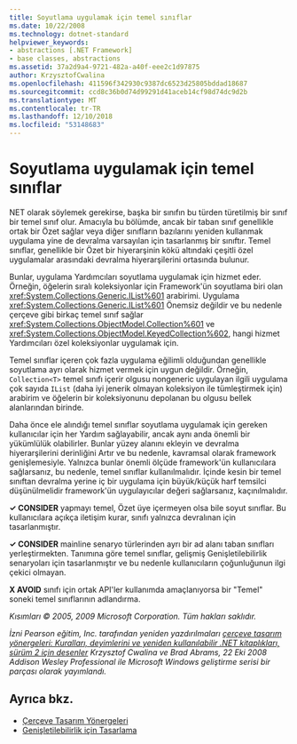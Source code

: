 ```yaml
---
title: Soyutlama uygulamak için temel sınıflar
ms.date: 10/22/2008
ms.technology: dotnet-standard
helpviewer_keywords:
- abstractions [.NET Framework]
- base classes, abstractions
ms.assetid: 37a2d9a4-9721-482a-a40f-eee2c1d97875
author: KrzysztofCwalina
ms.openlocfilehash: 411596f342930c9387dc6523d25805bddad18687
ms.sourcegitcommit: ccd8c36b0d74d99291d41aceb14cf98d74dc9d2b
ms.translationtype: MT
ms.contentlocale: tr-TR
ms.lasthandoff: 12/10/2018
ms.locfileid: "53148683"
---
```

# <a name="base-classes-for-implementing-abstractions"></a>Soyutlama uygulamak için temel sınıflar
NET olarak söylemek gerekirse, başka bir sınıfın bu türden türetilmiş bir sınıf bir temel sınıf olur. Amacıyla bu bölümde, ancak bir taban sınıf genellikle ortak bir Özet sağlar veya diğer sınıfların bazılarını yeniden kullanmak uygulama yine de devralma varsayılan için tasarlanmış bir sınıftır. Temel sınıflar, genellikle bir Özet bir hiyerarşinin kökü altındaki çeşitli özel uygulamalar arasındaki devralma hiyerarşilerini ortasında bulunur.  
  
 Bunlar, uygulama Yardımcıları soyutlama uygulamak için hizmet eder. Örneğin, öğelerin sıralı koleksiyonlar için Framework'ün soyutlama biri olan <xref:System.Collections.Generic.IList%601> arabirimi. Uygulama <xref:System.Collections.Generic.IList%601> Önemsiz değildir ve bu nedenle çerçeve gibi birkaç temel sınıf sağlar <xref:System.Collections.ObjectModel.Collection%601> ve <xref:System.Collections.ObjectModel.KeyedCollection%602>, hangi hizmet Yardımcıları özel koleksiyonlar uygulamak için.  
  
 Temel sınıflar içeren çok fazla uygulama eğilimli olduğundan genellikle soyutlama ayrı olarak hizmet vermek için uygun değildir. Örneğin, `Collection<T>` temel sınıfı içerir olgusu nongeneric uygulayan ilgili uygulama çok sayıda `IList` (daha iyi jenerik olmayan koleksiyon ile tümleştirmek için) arabirim ve öğelerin bir koleksiyonunu depolanan bu olgusu bellek alanlarından birinde.  
  
 Daha önce ele alındığı temel sınıflar soyutlama uygulamak için gereken kullanıcılar için her Yardım sağlayabilir, ancak aynı anda önemli bir yükümlülük olabilirler. Bunlar yüzey alanını ekleyin ve devralma hiyerarşilerini derinliğini Artır ve bu nedenle, kavramsal olarak framework genişlemesiyle. Yalnızca bunlar önemli ölçüde framework'ün kullanıcılara sağlarsanız, bu nedenle, temel sınıflar kullanılmalıdır. İçinde kesin bir temel sınıftan devralma yerine iç bir uygulama için büyük/küçük harf temsilci düşünülmelidir framework'ün uygulayıcılar değeri sağlarsanız, kaçınılmalıdır.  
  
 **✓ CONSIDER** yapmayı temel, Özet üye içermeyen olsa bile soyut sınıflar. Bu kullanıcılara açıkça iletişim kurar, sınıfı yalnızca devralınan için tasarlanmıştır.  
  
 **✓ CONSIDER** mainline senaryo türlerinden ayrı bir ad alanı taban sınıfları yerleştirmekten. Tanımına göre temel sınıflar, gelişmiş Genişletilebilirlik senaryoları için tasarlanmıştır ve bu nedenle kullanıcıların çoğunluğunun ilgi çekici olmayan.  
  
 **X AVOID** sınıfı için ortak API'ler kullanımda amaçlanıyorsa bir "Temel" soneki temel sınıflarının adlandırma.  
  
 *Kısımları © 2005, 2009 Microsoft Corporation. Tüm hakları saklıdır.*  
  
 *İzni Pearson eğitim, Inc. tarafından yeniden yazdırılmaları [çerçeve tasarım yönergeleri: Kuralları, deyimlerini ve yeniden kullanılabilir .NET kitaplıkları, sürüm 2 için desenler](https://www.informit.com/store/framework-design-guidelines-conventions-idioms-and-9780321545619) Krzysztof Cwalina ve Brad Abrams, 22 Eki 2008 Addison Wesley Professional ile Microsoft Windows geliştirme serisi bir parçası olarak yayımlandı.*  
  
## <a name="see-also"></a>Ayrıca bkz.

- [Çerçeve Tasarım Yönergeleri](../../../docs/standard/design-guidelines/index.md)  
- [Genişletilebilirlik için Tasarlama](../../../docs/standard/design-guidelines/designing-for-extensibility.md)
